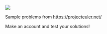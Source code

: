 ![](https://projecteuler.net/themes/default/pe_logo_default.png)

Sample problems from https://projecteuler.net/

Make an account and test your solutions!

